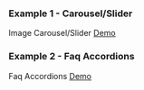 <h3>Example 1 - Carousel/Slider</h3>
<p>Image Carousel/Slider <a href="https://5n4dp9.csb.app/" alt="image-slider" target="_blank">Demo</a></p>

<h3>Example 2 - Faq Accordions</h3>
<p>Faq Accordions <a href="https://codesandbox.io/s/faq-accordion-hifn3w" alt="faq accordions" target="_blank">Demo</a></p>
